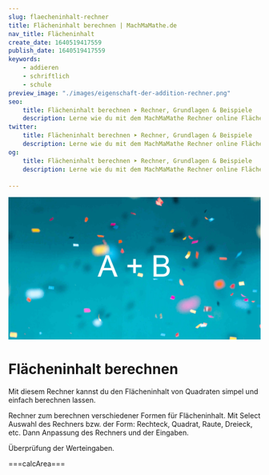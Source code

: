 ```yaml
---
slug: flaecheninhalt-rechner
title: Flächeninhalt berechnen | MachMaMathe.de
nav_title: Flächeninhalt
create_date: 1640519417559
publish_date: 1640519417559
keywords:
    - addieren
    - schriftlich
    - schule
preview_image: "./images/eigenschaft-der-addition-rechner.png"
seo:
    title: Flächeninhalt berechnen ➤ Rechner, Grundlagen & Beispiele
    description: Lerne wie du mit dem MachMaMathe Rechner online Flächeninhalt berechnen kannst.
twitter:
    title: Flächeninhalt berechnen ➤ Rechner, Grundlagen & Beispiele
    description: Lerne wie du mit dem MachMaMathe Rechner online Flächeninhalt berechnen kannst.
og:
    title: Flächeninhalt berechnen ➤ Rechner, Grundlagen & Beispiele
    description: Lerne wie du mit dem MachMaMathe Rechner online Flächeninhalt berechnen kannst.

---
```


![bild](./images/eigenschaft-der-addition-rechner.png)

# Flächeninhalt berechnen

Mit diesem Rechner kannst du den Flächeninhalt von Quadraten simpel und einfach berechnen lassen.

Rechner zum berechnen verschiedener Formen für Flächeninhalt. Mit Select Auswahl des Rechners bzw. der Form: Rechteck, Quadrat, Raute, Dreieck, etc.
Dann Anpassung des Rechners und der Eingaben.

Überprüfung der Werteingaben.   

===calcArea===